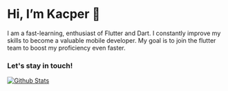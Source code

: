 # Hi, I’m Kacper 👋

I am a fast-learning, enthusiast of Flutter and Dart. I constantly improve my skills to become a valuable mobile developer. My goal is to join the flutter team to boost my proficiency even faster.

### Let's stay in touch!

[![Github Stats](https://github-readme-stats.vercel.app/api?username=kbronowicki&count_private=true&show_icons=true&theme=github_dark)](https://github.com/kbronowicki)

